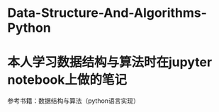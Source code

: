 # Data-Structure-And-Algorithms-Python
本人学习数据结构与算法时在jupyter notebook上做的笔记
========
参考书籍：数据结构与算法（python语言实现）
